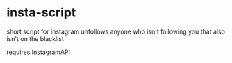 # insta-script
short script for instagram
unfollows anyone who isn't following you that also isn't on the blacklist

requires InstagramAPI

